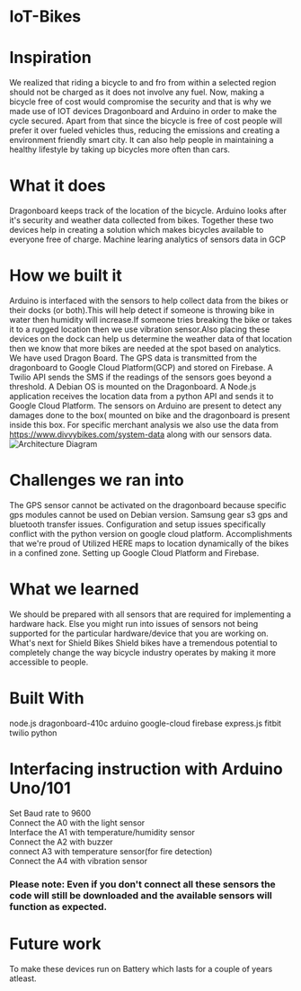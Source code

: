 # IoT-Bikes

# Inspiration<br>
We realized that riding a bicycle to and fro from within a selected region should not be charged as it does not involve any fuel.
Now, making a bicycle free of cost would compromise the security and that is why we made use of IOT devices Dragonboard and Arduino in order to make the cycle secured.
Apart from that since the bicycle is free of cost people will prefer it over fueled vehicles thus, reducing the emissions and creating a environment friendly smart city.
It can also help people in maintaining a healthy lifestyle by taking up bicycles more often than cars.

# What it does<br>
Dragonboard keeps track of the location of the bicycle.
Arduino looks after it's security and weather data collected from bikes.
Together these two devices help in creating a solution which makes bicycles available to everyone free of charge.
Machine learing analytics of sensors data in GCP
# How we built it<br>
Arduino is interfaced with the sensors to help collect data from the bikes or their docks (or both).This will help detect if someone is throwing bike in water then humidity will increase.If someone tries breaking the bike or takes it to a rugged location then we use vibration sensor.Also placing these devices on the dock can help us determine the weather data of that location then we know that more bikes are needed at the spot based on analytics.
We have used Dragon Board.
The GPS data is transmitted from the dragonboard to Google Cloud Platform(GCP) and stored on Firebase.
A Twilio API sends the SMS if the readings of the sensors goes beyond a threshold.
A Debian OS is mounted on the Dragonboard.
A Node.js application receives the location data from a python API and sends it to Google Cloud Platform.
The sensors on Arduino are present to detect any damages done to the box( mounted on bike and the dragonboard is present inside this box.
For specific merchant analysis we also use the data from https://www.divvybikes.com/system-data along with our sensors data.
![Architecture Diagram](https://github.com/harsh543/IoT-Bikes/blob/master/images/Arch.png "Architecture Diagram")

# Challenges we ran into<br>
The GPS sensor cannot be activated on the dragonboard because specific gps modules cannot be used on Debian version. Samsung gear s3 gps and bluetooth transfer issues.
Configuration and setup issues specifically conflict with the python version on google cloud platform.
Accomplishments that we're proud of
Utilized HERE maps to location dynamically of the bikes in a confined zone.
Setting up Google Cloud Platform and Firebase.

# What we learned<br>
We should be prepared with all sensors that are required for implementing a hardware hack. Else you might run into issues of sensors not being supported for the particular hardware/device that you are working on.
What's next for Shield Bikes
Shield bikes have a tremendous potential to completely change the way bicycle industry operates by making it more accessible to people.

# Built With<br>
node.js
dragonboard-410c
arduino
google-cloud
firebase
express.js
fitbit
twilio
python

# Interfacing instruction with Arduino Uno/101<br/>
Set Baud rate to 9600 <br/>
Connect the A0 with the light sensor <br/>
Interface the A1 with temperature/humidity sensor<br/>
Connect the A2 with buzzer<br/>
connect A3 with temperature sensor(for fire detection)<br/>
Connect the A4 with vibration sensor<br/>
### Please note: Even if you don't connect all these sensors the code will still be downloaded and the available sensors will function as expected.
# Future work
To make these devices run on Battery which lasts for a couple of years atleast.

